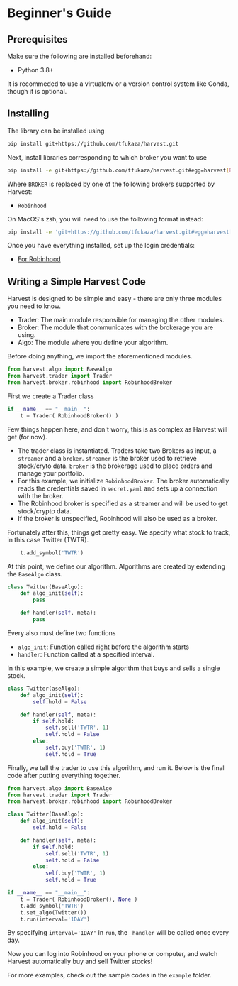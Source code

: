
# Beginner's Guide

## Prerequisites

Make sure the following are installed beforehand:
- Python 3.8+  

It is recommeded to use a virtualenv or a version control system like Conda, though it is optional. 

## Installing

The library can be installed using 
```bash
pip install git+https://github.com/tfukaza/harvest.git
```

Next, install libraries corresponding to which broker you want to use
```bash
pip install -e git+https://github.com/tfukaza/harvest.git#egg=harvest[BROKER]
```
Where `BROKER` is replaced by one of the following brokers supported by Harvest:
- `Robinhood`

On MacOS's zsh, you will need to use the following format instead:
```bash
pip install -e 'git+https://github.com/tfukaza/harvest.git#egg=harvest[BROKER]'
```

Once you have everything installed, set up the login credentials:
- [For Robinhood](Robinhood.md)

## Writing a Simple Harvest Code

Harvest is designed to be simple and easy - there are only three modules you need to know.
- Trader: The main module responsible for managing the other modules.
- Broker: The module that communicates with the brokerage you are using.
- Algo: The module where you define your algorithm.

Before doing anything, we import the aforementioned modules.

```python
from harvest.algo import BaseAlgo
from harvest.trader import Trader
from harvest.broker.robinhood import RobinhoodBroker
```

First we create a Trader class

```python
if __name__ == "__main__":
    t = Trader( RobinhoodBroker() )
```
Few things happen here, and don't worry, this is as complex as Harvest will get (for now).
- The trader class is instantiated. Traders take two Brokers as input, a `streamer` and a `broker`. `streamer` is the broker used to retrieve stock/cryto data. `broker` is the brokerage used to place orders and manage your portfolio. 
- For this example, we initialize `RobinhoodBroker`. The broker automatically reads the credentials saved in `secret.yaml` and sets up a connection with the broker. 
- The Robinhood broker is specified as a streamer and will be used to get stock/crypto data. 
- If the broker is unspecified, Robinhood will also be used as a broker. 

Fortunately after this, things get pretty easy. We specify what stock to track, in this case Twitter (TWTR).
```python
    t.add_symbol('TWTR')
```

At this point, we define our algorithm. Algorithms are created by extending the `BaseAlgo` class.

```python
class Twitter(BaseAlgo):
    def algo_init(self):
        pass

    def handler(self, meta):
        pass
```

Every also must define two functions
- `algo_init`: Function called right before the algorithm starts
- `handler`: Function called at a specified interval. 

In this example, we create a simple algorithm that buys and sells a single stock.

```python
class Twitter(aseAlgo):
    def algo_init(self):
        self.hold = False

    def handler(self, meta):
        if self.hold:
            self.sell('TWTR', 1)    
            self.hold = False
        else:
            self.buy('TWTR', 1)
            self.hold = True
```
Finally, we tell the trader to use this algorithm, and run it.
Below is the final code after putting everything together.

```python
from harvest.algo import BaseAlgo
from harvest.trader import Trader
from harvest.broker.robinhood import RobinhoodBroker

class Twitter(BaseAlgo):
    def algo_init(self):
        self.hold = False

    def handler(self, meta):
        if self.hold:
            self.sell('TWTR', 1)    
            self.hold = False
        else:
            self.buy('TWTR', 1)
            self.hold = True

if __name__ == "__main__":
    t = Trader( RobinhoodBroker(), None )
    t.add_symbol('TWTR')
    t.set_algo(Twitter())
    t.run(interval='1DAY')
```

By specifying `interval='1DAY'` in `run`, the `_handler` will be called once every day.

Now you can log into Robinhood on your phone or computer, and watch Harvest automatically buy and sell Twitter stocks! 

For more examples, check out the sample codes in the `example` folder.

